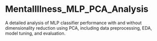 # MentalIllness_MLP_PCA_Analysis
A detailed analysis of MLP classifier performance with and without dimensionality reduction using PCA, including data preprocessing, EDA, model tuning, and evaluation.

